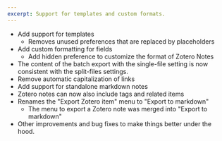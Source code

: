 ```yaml
---
excerpt: Support for templates and custom formats.
---
```


- Add support for templates
  - Removes unused preferences that are replaced by placeholders
- Add custom formatting for fields
  - Add hidden preference to customize the format of Zotero Notes
- The content of the batch export with the single-file setting is now consistent with the split-files settings.
- Remove automatic capitalization of links
- Add support for standalone markdown notes
- Zotero notes can now also include tags and related items
- Renames the "Export Zotero item" menu to "Export to markdown"
  - The menu to export a Zotero note was merged into "Export to markdown"
- Other improvements and bug fixes to make things better under the hood.
